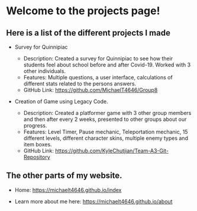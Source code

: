 # Welcome to the projects page!

## Here is a list of the different projects I made

- Survey for Quinnipiac
  - Description: Created a survey for Quinnipiac to see how their students feel about school before and after Covid-19. Worked with 3 other individuals.
  - Features: Multiple questions, a user interface, calculations of different stats related to the persons answers.
  - GitHub Link: https://github.com/MichaelT4646/Group8

- Creation of Game using Legacy Code.
  - Description: Created a platformer game with 3 other group members and then after every 2 weeks, presented to other groups about our progress.
  - Features: Level Timer, Pause mechanic, Teleportation mechanic, 15 different levels, different character skins, multiple enemy types and item boxes.
  - GitHub Link: https://github.com/KyleChutjian/Team-A3-Git-Repository

## The other parts of my website.

  - Home: https://michaelt4646.github.io/index

  - Learn more about me here: https://michaelt4646.github.io/about
